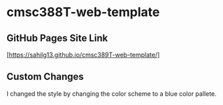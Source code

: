 # cmsc388T-web-template

## GitHub Pages Site Link
[https://sahilg13.github.io/cmsc389T-web-template/]

## Custom Changes
I changed the style by changing the color scheme to a blue color pallete.
